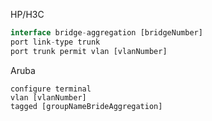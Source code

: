 

HP/H3C
```js
interface bridge-aggregation [bridgeNumber]
port link-type trunk
port trunk permit vlan [vlanNumber]
```

Aruba
```
configure terminal
vlan [vlanNumber]
tagged [groupNameBrideAggregation]

```
